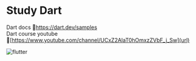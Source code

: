 # Study Dart

Dart docs 🔗https://dart.dev/samples  
Dart course youtube 🔗[https://www.youtube.com/channel/UCxZ2AlaT0hOmxzZVbF_j_Sw](url)    

![flutter](https://www.androidpolice.com/wp-content/uploads/2018/08/google-dart-generic-hero.png)

